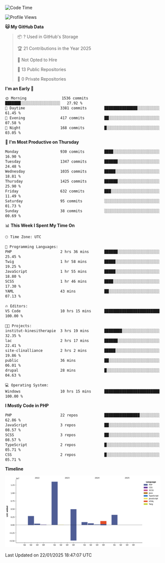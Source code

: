 <!--START_SECTION:waka-->
![Code Time](http://img.shields.io/badge/Code%20Time-2%2C185%20hrs%2032%20mins-blue)

![Profile Views](http://img.shields.io/badge/Profile%20Views-0-blue)

**🐱 My GitHub Data** 

> 📦 ? Used in GitHub's Storage 
 > 
> 🏆 21 Contributions in the Year 2025
 > 
> 🚫 Not Opted to Hire
 > 
> 📜 13 Public Repositories 
 > 
> 🔑 0 Private Repositories 
 > 
**I'm an Early 🐤** 

```text
🌞 Morning                1536 commits        ███████░░░░░░░░░░░░░░░░░░   27.92 % 
🌆 Daytime                3381 commits        ███████████████░░░░░░░░░░   61.45 % 
🌃 Evening                417 commits         ██░░░░░░░░░░░░░░░░░░░░░░░   07.58 % 
🌙 Night                  168 commits         █░░░░░░░░░░░░░░░░░░░░░░░░   03.05 % 
```
📅 **I'm Most Productive on Thursday** 

```text
Monday                   930 commits         ████░░░░░░░░░░░░░░░░░░░░░   16.90 % 
Tuesday                  1347 commits        ██████░░░░░░░░░░░░░░░░░░░   24.48 % 
Wednesday                1035 commits        █████░░░░░░░░░░░░░░░░░░░░   18.81 % 
Thursday                 1425 commits        ██████░░░░░░░░░░░░░░░░░░░   25.90 % 
Friday                   632 commits         ███░░░░░░░░░░░░░░░░░░░░░░   11.49 % 
Saturday                 95 commits          ░░░░░░░░░░░░░░░░░░░░░░░░░   01.73 % 
Sunday                   38 commits          ░░░░░░░░░░░░░░░░░░░░░░░░░   00.69 % 
```


📊 **This Week I Spent My Time On** 

```text
🕑︎ Time Zone: UTC

💬 Programming Languages: 
PHP                      2 hrs 36 mins       ██████░░░░░░░░░░░░░░░░░░░   25.45 % 
Twig                     1 hr 58 mins        █████░░░░░░░░░░░░░░░░░░░░   19.25 % 
JavaScript               1 hr 55 mins        █████░░░░░░░░░░░░░░░░░░░░   18.80 % 
SCSS                     1 hr 46 mins        ████░░░░░░░░░░░░░░░░░░░░░   17.30 % 
YAML                     43 mins             ██░░░░░░░░░░░░░░░░░░░░░░░   07.13 % 

🔥 Editors: 
VS Code                  10 hrs 15 mins      █████████████████████████   100.00 % 

🐱‍💻 Projects: 
institut-kinesitherapie  3 hrs 19 mins       ████████░░░░░░░░░░░░░░░░░   32.35 % 
lac                      2 hrs 17 mins       ██████░░░░░░░░░░░░░░░░░░░   22.41 % 
site-clinalliance        2 hrs 2 mins        █████░░░░░░░░░░░░░░░░░░░░   19.86 % 
public                   36 mins             ██░░░░░░░░░░░░░░░░░░░░░░░   06.01 % 
drupal                   28 mins             █░░░░░░░░░░░░░░░░░░░░░░░░   04.63 % 

💻 Operating System: 
Windows                  10 hrs 15 mins      █████████████████████████   100.00 % 
```

**I Mostly Code in PHP** 

```text
PHP                      22 repos            ████████████████░░░░░░░░░   62.86 % 
JavaScript               3 repos             ██░░░░░░░░░░░░░░░░░░░░░░░   08.57 % 
SCSS                     3 repos             ██░░░░░░░░░░░░░░░░░░░░░░░   08.57 % 
TypeScript               2 repos             █░░░░░░░░░░░░░░░░░░░░░░░░   05.71 % 
CSS                      2 repos             █░░░░░░░░░░░░░░░░░░░░░░░░   05.71 % 
```



**Timeline**

![Lines of Code chart](https://raw.githubusercontent.com/tahar-elgunaoui/tahar-elgunaoui/main/assets/bar_graph.png)


 Last Updated on 22/01/2025 18:47:07 UTC
<!--END_SECTION:waka-->
